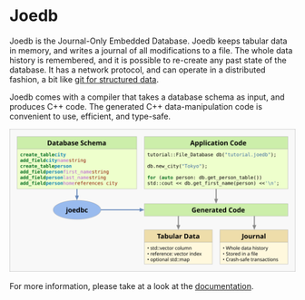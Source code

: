 # Joedb

Joedb is the Journal-Only Embedded Database. Joedb keeps tabular data in
memory, and writes a journal of all modifications to a file. The whole data
history is remembered, and it is possible to re-create any past state of the
database. It has a network protocol, and can operate in a distributed fashion,
a bit like [git for structured data](https://www.remi-coulom.fr/joedb/concurrency.html).

Joedb comes with a compiler that takes a database schema as input, and produces
C++ code. The generated C++ data-manipulation code is convenient to use,
efficient, and type-safe.

![Diagram](doc/source/images/joedb.svg)

For more information, please take at a look at the [documentation](https://www.remi-coulom.fr/joedb/intro.html).
